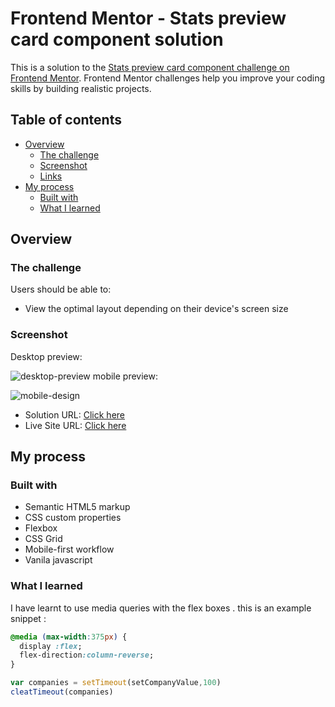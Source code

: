 # Frontend Mentor - Stats preview card component solution

This is a solution to the [Stats preview card component challenge on Frontend Mentor](https://www.frontendmentor.io/challenges/stats-preview-card-component-8JqbgoU62). Frontend Mentor challenges help you improve your coding skills by building realistic projects. 

## Table of contents

- [Overview](#overview)
  - [The challenge](#the-challenge)
  - [Screenshot](#screenshot)
  - [Links](#links)
- [My process](#my-process)
  - [Built with](#built-with)
  - [What I learned](#what-i-learned)

## Overview

### The challenge

Users should be able to:

- View the optimal layout depending on their device's screen size

### Screenshot
Desktop preview:

![desktop-preview](https://user-images.githubusercontent.com/48177682/127759372-996668ed-9d11-4224-97c3-cb82d7a92b0e.jpg)
mobile preview:

![mobile-design](https://user-images.githubusercontent.com/48177682/127759376-57f42c05-5391-4be9-80d9-a82763e0b6fc.jpg)


- Solution URL: [Click here](https://github.com/nobel10122025/stats-preview-card-component)
- Live Site URL: [Click here](https://nobel10122025.github.io/stats-preview-card-component/index.html)

## My process

### Built with

- Semantic HTML5 markup
- CSS custom properties
- Flexbox
- CSS Grid
- Mobile-first workflow
- Vanila javascript

### What I learned
I have learnt to use media queries with the flex boxes . this is an example snippet :
```css
@media (max-width:375px) {
  display :flex;
  flex-direction:column-reverse;
}
```
```javascript
var companies = setTimeout(setCompanyValue,100)
cleatTimeout(companies)
```
